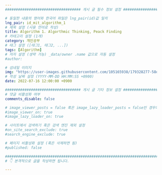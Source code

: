 ```yaml
---
################################### 게시 글 필수 정보 설정 ###################################

# 동일한 내용의 영어와 한국어 파일은 lng_pair(id)값 일치
lng_pair: id_mit_algorithm_1
# 제목 설정 (사용 언어로 작성)
title: Algorithm 1. Algorthmic Thinking, Peack Finding
# 카테고리 설정 (1개)
category: 개인공부
# 태그 설정 ([태그1, 태그2, ...])
tags: [Algorithm] 
# 저자 설정 (생략 가능) _data/owner .name 값으로 자동 설정
#author: 

# 섬네일 이미지
img: "https://user-images.githubusercontent.com/105165938/179328277-58d41a56-a1bf-4af6-98aa-adb919961566.png" 
# 작성 날짜 설정 (YYYY-MM-DD HH:MM:SS +0900)
date: 2022-07-16 12:00:00 +0900

################################### 게시 글 기타 정보 설정 ###################################
# 댓글 비활성화 여부
comments_disable: false

# image_viewer_posts = false 혹은 image_lazy_loader_posts = false인 경우에만 사용
#image_viewer_on: true
#image_lazy_loader_on: true

# 사이트에서 검색하기 혹은 검색 엔진 제외 설정 
#on_site_search_exclude: true
#search_engine_exclude: true

# 페이지 비활성화 설정 (혹은 삭제하면 됨)
#published: false

##########################################################################################
# 👇 본격적으로 글을 작성하면 됩니다. 

---
```

<!-- outline-start -->



<!-- outline-end -->